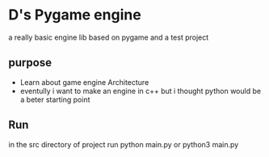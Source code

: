 # D's Pygame engine
a really basic engine lib based on pygame and a test project

## purpose
* Learn about game engine Architecture 
* eventully i want to make an engine in c++ but i thought python would be a beter starting point

## Run
in the src directory of project run python main.py or python3 main.py
